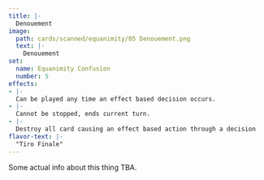 ```yaml
---
title: |-
  Denouement
image: 
  path: cards/scanned/equanimity/05 Denouement.png
  text: |-
    Denouement
set:
  name: Equanimity Confusion
  number: 5
effects: 
- |-
  Can be played any time an effect based decision occurs.
- |-
  Cannot be stopped, ends current turn.
- |-
  Destroy all card causing an effect based action through a decision
flavor-text: |-
  "Tiro Finale"
---
```

Some actual info about this thing TBA.
